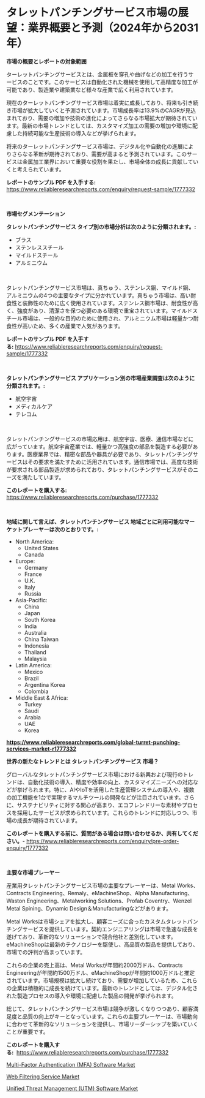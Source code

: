 <p><h1>タレットパンチングサービス市場の展望：業界概要と予測（2024年から2031年）</h1></p><p><strong>市場の概要とレポートの対象範囲</strong></p>
<p><p>ターレットパンチングサービスとは、金属板を穿孔や曲げなどの加工を行うサービスのことです。このサービスは自動化された機械を使用して高精度な加工が可能であり、製造業や建築業など様々な産業で広く利用されています。</p><p>現在のターレットパンチングサービス市場は着実に成長しており、将来も引き続き市場が拡大していくと予測されています。市場成長率は13.9%のCAGRが見込まれており、需要の増加や技術の進化によってさらなる市場拡大が期待されています。最新の市場トレンドとしては、カスタマイズ加工の需要の増加や環境に配慮した持続可能な生産技術の導入などが挙げられます。</p><p>将来のターレットパンチングサービス市場は、デジタル化や自動化の進展によりさらなる革新が期待されており、需要が高まると予測されています。このサービスは金属加工業界において重要な役割を果たし、市場全体の成長に貢献していくと考えられています。</p></p>
<p><strong>レポートのサンプル PDF を入手する:</strong> <a href="https://www.reliableresearchreports.com/enquiry/request-sample/1777332">https://www.reliableresearchreports.com/enquiry/request-sample/1777332</a></p>
<p>&nbsp;</p>
<p><strong>市場セグメンテーション</strong></p>
<p><strong>タレットパンチングサービス タイプ別の市場分析は次のように分類されます。:</strong></p>
<p><ul><li>ブラス</li><li>ステンレススチール</li><li>マイルドスチール</li><li>アルミニウム</li></ul></p>
<p>&nbsp;</p>
<p><p>タレットパンチングサービス市場は、真ちゅう、ステンレス鋼、マイルド鋼、アルミニウムの4つの主要なタイプに分かれています。真ちゅう市場は、高い耐食性と装飾性のために広く使用されています。ステンレス鋼市場は、耐食性が高く、強度があり、清潔さを保つ必要のある環境で重宝されています。マイルドスチール市場は、一般的な目的のために使用され、アルミニウム市場は軽量かつ耐食性が高いため、多くの産業で人気があります。</p></p>
<p><strong>レポートのサンプル PDF を入手する:</strong>&nbsp;<a href="https://www.reliableresearchreports.com/enquiry/request-sample/1777332">https://www.reliableresearchreports.com/enquiry/request-sample/1777332</a></p>
<p>&nbsp;</p>
<p><strong> タレットパンチングサービス アプリケーション別の市場産業調査は次のように分類されます。:</strong></p>
<p><ul><li>航空宇宙</li><li>メディカルケア</li><li>テレコム</li></ul></p>
<p>&nbsp;</p>
<p><p>タレットパンチングサービスの市場応用は、航空宇宙、医療、通信市場などに広がっています。航空宇宙産業では、軽量かつ高強度の部品を製造する必要があります。医療業界では、精密な部品や器具が必要であり、タレットパンチングサービスはその要求を満たすために活用されています。通信市場では、高度な技術が要求される部品製造が求められており、タレットパンチングサービスがそのニーズを満たしています。</p></p>
<p><strong>このレポートを購入する:</strong>&nbsp; <a href="https://www.reliableresearchreports.com/purchase/1777332">https://www.reliableresearchreports.com/purchase/1777332</a></p>
<p>&nbsp;</p>
<p><strong>地域に関して言えば、タレットパンチングサービス 地域ごとに利用可能なマーケットプレーヤーは次のとおりです。:</strong></p>
<p><ul>
    <li>
        North America:
        <ul>
            <li>United States</li>
            <li>Canada</li>
        </ul>
    </li>
    <li>
        Europe:
        <ul>
            <li>Germany</li>
            <li>France</li>
            <li>U.K.</li>
            <li>Italy</li>
            <li>Russia</li>
        </ul>
    </li>
    <li>
        Asia-Pacific:
        <ul>
            <li>China</li>
            <li>Japan</li>
            <li>South Korea</li>
            <li>India</li>
            <li>Australia</li>
            <li>China Taiwan</li>
            <li>Indonesia</li>
            <li>Thailand</li>
            <li>Malaysia</li>
        </ul>
    </li>
    <li>
        Latin America:
        <ul>
            <li>Mexico</li>
            <li>Brazil</li>
            <li>Argentina Korea</li>
            <li>Colombia</li>
        </ul>
    </li>
    <li>
        Middle East & Africa:
        <ul>
            <li>Turkey</li>
            <li>Saudi</li>
            <li>Arabia</li>
            <li>UAE</li>
            <li>Korea</li>
        </ul>
    </li>
    </ul></p>
<p><strong><a href="https://www.reliableresearchreports.com/global-turret-punching-services-market-r1777332">https://www.reliableresearchreports.com/global-turret-punching-services-market-r1777332</a></strong>&nbsp;</p>
<p><strong>世界の新たなトレンドとは タレットパンチングサービス 市場？</strong></p>
<p><p>グローバルなタレットパンチングサービス市場における新興および現行のトレンドは、自動化技術の導入、精度や効率の向上、カスタマイズニーズへの対応などが挙げられます。特に、AIやIoTを活用した生産管理システムの導入や、複数の加工機能を1台で実現するマルチツールの開発などが注目されています。さらに、サステナビリティに対する関心が高まり、エコフレンドリーな素材やプロセスを採用したサービスが求められています。これらのトレンドに対応しつつ、市場の成長が期待されています。</p></p>
<p><strong>このレポートを購入する前に、質問がある場合は問い合わせるか、共有してください。</strong>- <a href="https://www.reliableresearchreports.com/enquiry/pre-order-enquiry/1777332">https://www.reliableresearchreports.com/enquiry/pre-order-enquiry/1777332</a></p>
<p>&nbsp;</p>
<p><strong>主要な市場プレーヤー</strong></p>
<p><p>産業用タレットパンチングサービス市場の主要なプレーヤーは、Metal Works、Contracts Engineering、Remaly、eMachineShop、Alpha Manufacturing、Waston Engineering、Metalworking Solutions、Profab Coventry、Wenzel Metal Spining、Dynamic Design＆Manufacturingなどがあります。</p><p>Metal Worksは市場シェアを拡大し、顧客ニーズに合ったカスタムタレットパンチングサービスを提供しています。契約エンジニアリングは市場で急速な成長を遂げており、革新的なソリューションで競合他社と差別化しています。eMachineShopは最新のテクノロジーを駆使し、高品質の製品を提供しており、市場での評判が高まっています。</p><p>これらの企業の売上高は、Metal Worksが年間約2000万ドル、Contracts Engineeringが年間約1500万ドル、eMachineShopが年間約1000万ドルと推定されています。市場規模は拡大し続けており、需要が増加しているため、これらの企業は積極的に成長を続けています。最新のトレンドとしては、デジタル化された製造プロセスの導入や環境に配慮した製品の開発が挙げられます。</p><p>総じて、タレットパンチングサービス市場は競争が激しくなりつつあり、顧客満足度と品質の向上がキーとなっています。これらの主要プレーヤーは、市場動向に合わせて革新的なソリューションを提供し、市場リーダーシップを築いていくことが重要です。</p></p>
<p><strong>このレポートを購入する:</strong>&nbsp;&nbsp;<a href="https://www.reliableresearchreports.com/purchase/1777332">https://www.reliableresearchreports.com/purchase/1777332</a></p>
<p><p><a href="https://www.linkedin.com/pulse/multi-factor-authentication-mfa-software-market-size-evaluating-gdboe?trackingId=DLRRm5vSUjbLu7pANnD5qw%3D%3D">Multi-Factor Authentication (MFA) Software Market</a></p><p><a href="https://www.linkedin.com/pulse/web-filtering-service-market-goal-estimating-size-future-growth-vdore?trackingId=mSrXlvYC9v4aMCfJzixwmA%3D%3D">Web Filtering Service Market</a></p><p><a href="https://www.linkedin.com/pulse/unified-threat-management-utm-software-market-analysis-size-pie4e?trackingId=iAnJwvgvIAp149whbDqUAA%3D%3D">Unified Threat Management (UTM) Software Market</a></p></p>